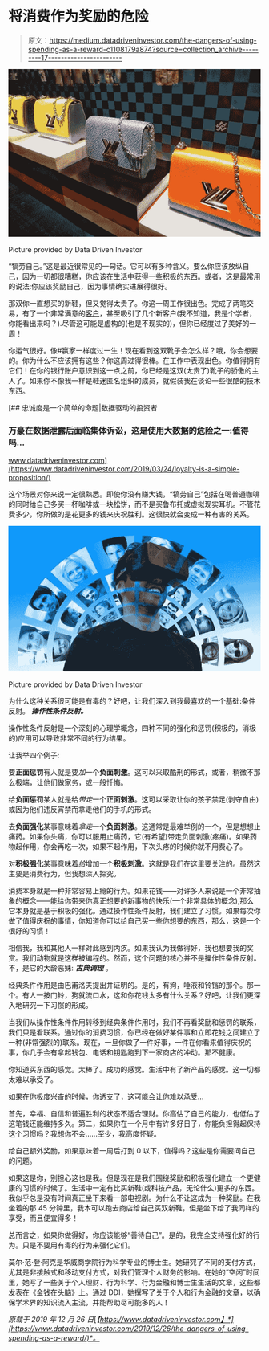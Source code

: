 # 将消费作为奖励的危险

> 原文：<https://medium.datadriveninvestor.com/the-dangers-of-using-spending-as-a-reward-c1108179a874?source=collection_archive---------17----------------------->

![](img/977081ea02fe5cc6e2285f39daebedfb.png)

Picture provided by Data Driven Investor

“犒劳自己。”这是最近很常见的一句话。它可以有多种含义。要么你应该放纵自己，因为一切都很糟糕，你应该在生活中获得一些积极的东西。或者，这是最常用的说法:你应该奖励自己，因为事情确实进展得很好。

那双你一直想买的新鞋，但又觉得太贵了。你这一周工作很出色。完成了两笔交易，有了一个非常满意的[客户](https://www.datadriveninvestor.com/glossary/client/)，甚至吸引了几个新客户(我不知道，我是个学者，你能看出来吗？).尽管这可能是虚构的(也是不现实的)，但你已经度过了美好的一周！

你运气很好。像#赢家一样度过一生！现在看到这双靴子会怎么样？哦，你会想要的。你为什么不应该拥有这些？你这周过得很棒。在工作中表现出色。你值得拥有它们！在你的银行账户意识到这一点之前，你已经是这双(太贵了)靴子的骄傲的主人了。如果你不像我一样是鞋迷匿名组织的成员，就假装我在谈论一些很酷的技术东西。

[](https://www.datadriveninvestor.com/2019/03/24/loyalty-is-a-simple-proposition/) [## 忠诚度是一个简单的命题|数据驱动的投资者

### 万豪在数据泄露后面临集体诉讼，这是使用大数据的危险之一:值得吗…

www.datadriveninvestor.com](https://www.datadriveninvestor.com/2019/03/24/loyalty-is-a-simple-proposition/) 

这个场景对你来说一定很熟悉。即使你没有赚大钱，“犒劳自己”包括在喝普通咖啡的同时给自己多买一杯咖啡或一块松饼，而不是买鲁布托或虚拟现实耳机。不管花费多少，你所做的是花更多的钱来庆祝胜利。这很快就会变成一种有害的关系。

![](img/ddd05331da8427077cc0f72db7b2de57.png)

Picture provided by Data Driven Investor

为什么这种关系很可能是有毒的？好吧，让我们深入到我最喜欢的一个基础:条件反射。 ***操作性条件反射。***

操作性条件反射是一个深刻的心理学概念，四种不同的强化和惩罚(积极的，消极的)应用可以导致非常不同的行为结果。

让我举四个例子:

要**正面惩罚**有人就是要*加*一个**负面刺激**。这可以采取酷刑的形式，或者，稍微不那么极端，让他们做家务，或一般忏悔。

给**负面惩罚**某人就是给*带走*一个**正面刺激**。这可以采取让你的孩子禁足(剥夺自由)或因为他们违反宵禁而拿走他们的手机的形式。

去**负面强化**某事意味着*拿走*一个**负面刺激**。这通常是最难举例的一个，但是想想止痛药。如果你头痛，你可以服用止痛药，它(有希望)带走负面刺激(疼痛)。如果药物起作用，你会再吃一次，如果不起作用，下次头疼的时候你就不用费心了。

对**积极强化**某事意味着*给*增加一个**积极刺激**。这就是我们在这里要关注的。虽然这主要是消费行为，但我想深入探究。

消费本身就是一种非常容易上瘾的行为。如果花钱——对许多人来说是一个非常抽象的概念——能给你带来你真正想要的新事物的快乐(一个非常具体的概念),那么它本身就是基于积极的强化。通过操作性条件反射，我们建立了习惯。如果每次你做了值得庆祝的事情，你知道你可以给自己买一些你想要的东西，那么，这是一个很好的习惯！

相信我，我和其他人一样对此感到内疚。如果我认为我做得好，我也想要我的奖赏。我们动物就是这样被编程的。然而，这个问题的核心并不是操作性条件反射。不，是它的大龄恶妹: ***古典调理*** 。

经典条件作用是由巴甫洛夫提出并证明的。是的，有狗，唾液和铃铛的那个。那一个。有人一按门铃，狗就流口水，这和你花钱太多有什么关系？好吧，让我们更深入地研究一下习惯的形成。

当我们从操作性条件作用转移到经典条件作用时，我们不再看奖励和惩罚的联系，我们只是看联系。通过你的消费习惯，你已经在做好某件事和立即花钱之间建立了一种(非常强烈的)联系。现在，一旦你做了一件好事，一件在你看来值得庆祝的事，你几乎会有拿起钱包、电话和钥匙跑到下一家商店的冲动。那不健康。

你知道买东西的感觉。太棒了。成功的感觉。生活中有了新产品的感觉。这一切都太难以承受了。

如果在你极度兴奋的时候，你透支了，这可能会让你难以承受…

首先，幸福、自信和普遍胜利的状态不适合理财。你高估了自己的能力，也低估了这笔钱还能维持多久。第二，如果你在一个月中有许多好日子，你能负担得起保持这个习惯吗？我想你不会……至少，我高度怀疑。

给自己额外奖励，如果意味着一周后打到 0 以下，值得吗？这些是你需要问自己的问题。

如果这是你，别担心这也是我。但是现在是我们围绕奖励和积极强化建立一个更健康的习惯的时候了。生活中一定有比买新鞋(或科技产品，无论什么)更多的东西。我似乎总是没有时间真正坐下来看一部电视剧。为什么不让这成为一种奖励。在我坐着的那 45 分钟里，我本可以跑去商店给自己买双新鞋，但是坐下给了我同样的享受，而且便宜得多！

总而言之，如果你做得好，你应该能够“善待自己”。是的，我完全支持强化好的行为。只是不要用有毒的行为来强化它们。

莫尔·范·登·阿克是华威商学院行为科学专业的博士生。她研究了不同的支付方式，尤其是非接触式和移动支付方式，对我们管理个人财务的影响。在她的“空闲”时间里，她写了一些关于个人理财、行为科学、行为金融和博士生生活的文章，这些都发表在《金钱在头脑》上。通过 DDI，她撰写了关于个人和行为金融的文章，以确保学术界的知识流入主流，并能帮助尽可能多的人！

*原载于 2019 年 12 月 26 日*[*【https://www.datadriveninvestor.com】*](https://www.datadriveninvestor.com/2019/12/26/the-dangers-of-using-spending-as-a-reward/)*。*